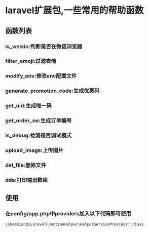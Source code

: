 # laravel扩展包,一些常用的帮助函数

## 函数列表

### is_weixin:判断是否在微信浏览器

### filter_emoji:过滤表情

### modify_env:修改env配置文件

### generate_promotion_code:生成优惠码

### get_uid:生成唯一码

### get_order_no:生成订单编号

### is_debug:检测是否调试模式

### upload_image:上传图片

### del_file:删除文件

### dda:打印输出数组

## 使用

### 在config/app.php中providers加入以下代码即可使用

    \SheaXiang\LaravelFunctionHelper\HelperServiceProvider::class


